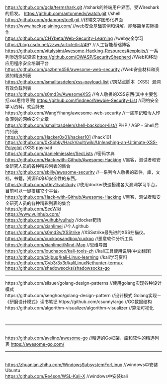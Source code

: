 https://github.com/gcla/termshark.git                 //tshark的终端用户界面，受Wireshark的启发。
https://github.com/antonmedv/watch.git                //shell  
https://github.com/gdamore/tcell.git                  //终端文字图形化界面  
https://www.hacksplaining.com/                        //web安全基础实例和讲解，能够简单实际操作  
https://github.com/CHYbeta/Web-Security-Learning      //web安全学习  
https://blog.csdn.net/zzwu/article/list/49?           //人工智能基础博客  
https://github.com/vitalysim/Awesome-Hacking-Resources#exploits//  一系列渗透测试资源
https://github.com/OWASP/SecurityShepherd            //Web和移动应用程序安全培训平台  
https://github.com/qazbnm456/awesome-web-security    //Web安全材料和资源的精选列表  
https://github.com/ismailtasdelen/xss-payload-list   //跨站点脚本（XSS）漏洞有效负载列表  
https://github.com/s0md3v/AwesomeXSS                 //令人敬畏的XSS东西(其中主要包括xss思维导图)
https://github.com/findneo/Newbie-Security-List      //网络安全学习资料，欢迎补充  
https://github.com/WangYihang/awesome-web-security   //一些笔记和令人印象深刻的网络安全文章  
https://github.com/ismailtasdelen/shell-backdoor-list// PHP / ASP - Shell后门列表  
https://github.com/Hacker0x01/hacker101  //hack101  
https://github.com/0xSobky/HackVault/wiki/Unleashing-an-Ultimate-XSS-Polyglot //XSS payload  
https://github.com/danielmiessler/SecLists  //密码字典  
https://github.com/Hack-with-Github/Awesome-Hacking  //黑客，测试者和安全研究人员的各种精彩列表的集合  
https://github.com/sbilly/awesome-security   //一系列令人敬畏的软件，库，文档，书籍，资源和冷却安全性的东西。  
https://github.com/c0ny1/vulstudy          //使用docker快速搭建各大漏洞学习平台，目前可以一键搭建12个平台。  
https://github.com/Hack-with-Github/Awesome-Hacking     //黑客，测试者和安全研究人员的各种精彩列表的集合  
https://github.com/SecWiki<br/>
https://www.vulnhub.com/    
https://github.com/vulhub/vulhub                //docker靶场   
https://github.com/xianlimei       //个人github   
https://github.com/s0md3v/XSStrike       //XSSstrike最先进的XSS扫描仪。    
https://github.com/cuckoosandbox/cuckoo     //恶意软件分析工具   
https://github.com/xianlimei/Mind-Map      //思维导图   
https://github.com/louchaooo/kali-tools-zh     //kali工具使用说明(中文翻译)   
https://github.com/ckjbug/kali-Linux-learning      //kali学习资料
https://github.com/Cyb3r3x3r/kaliLinuxNethunter-termux
https://github.com/shadowsocks/shadowsocks-go    


<hr/>
https://github.com/silsuer/golang-design-patterns    //使用golang实现各种设计模式<br/> 
https://github.com/senghoo/golang-design-pattern     //设计模式 Golang实现－《研磨设计模式》读书笔记  
https://github.com/csunny/argo                       //GO数据结构<br/>
https://github.com/algorithm-visualizer/algorithm-visualizer           //算法可视化

<br><hr><br>
https://github.com/avelino/awesome-go     //精选的Go框架，库和软件的精选列表 https://awesome-go.com/
<br><hr><br>
https://zhuanlan.zhihu.com/WindowsSubsystemForLinux      //windows中安装Ubuntu    
https://github.com/Re4son/WSL-Kali-X                     //windows中安装kali

